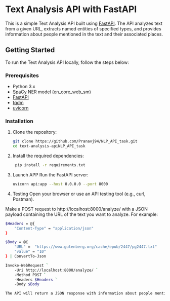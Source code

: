 # Text Analysis API with FastAPI

This is a simple Text Analysis API built using [FastAPI](https://fastapi.tiangolo.com/). The API analyzes text from a given URL, extracts named entities of specified types, and provides information about people mentioned in the text and their associated places.

## Getting Started

To run the Text Analysis API locally, follow the steps below:

### Prerequisites

- Python 3.x
- [SpaCy](https://spacy.io/) NER model (en_core_web_sm)
- [FastAPI](https://fastapi.tiangolo.com/)
- [tqdm](https://tqdm.github.io/)
- [uvicorn](https://www.uvicorn.org/)


### Installation

1. Clone the repository:

   ```bash
   git clone https://github.com/Pranavj94/NLP_API_task.git
   cd text-analysis-apiNLP_API_task
2. Install the required dependencies:

   ```bash
    pip install -r requirements.txt


3. Launch APP
Run the FastAPI server:

    ```bash
    uvicorn api:app --host 0.0.0.0 --port 8000

4. Testing
Open your browser or use an API testing tool (e.g., curl, Postman).

Make a POST request to http://localhost:8000/analyze/ with a JSON payload containing the URL of the text you want to analyze. For example:

```bash
$Headers = @{
    "Content-Type" = "application/json"
}

$Body = @{
    "URL" =  "https://www.gutenberg.org/cache/epub/2447/pg2447.txt"
    "value" = "10"
} | ConvertTo-Json

Invoke-WebRequest `
    -Uri http://localhost:8000/analyze/ `
    -Method POST `
    -Headers $Headers `
    -Body $Body

The API will return a JSON response with information about people mentioned in the text and their associated places.
